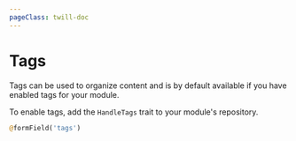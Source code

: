 ```yaml
---
pageClass: twill-doc
---
```


# Tags

Tags can be used to organize content and is by default available if you have enabled tags for your module.

To enable tags, add the `HandleTags` trait to your module's repository.

```php
@formField('tags')
```
